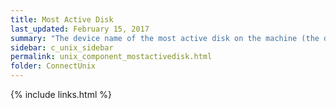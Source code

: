 ```yaml
---
title: Most Active Disk
last_updated: February 15, 2017
summary: "The device name of the most active disk on the machine (the disk with the highest rate of read/writes)."
sidebar: c_unix_sidebar
permalink: unix_component_mostactivedisk.html
folder: ConnectUnix
---
```



{% include links.html %}
